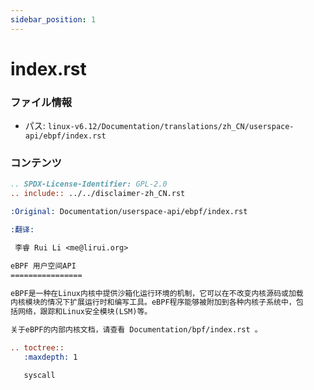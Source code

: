 ```yaml
---
sidebar_position: 1
---
```

# index.rst

### ファイル情報

- パス: `linux-v6.12/Documentation/translations/zh_CN/userspace-api/ebpf/index.rst`

### コンテンツ

```rst
.. SPDX-License-Identifier: GPL-2.0
.. include:: ../../disclaimer-zh_CN.rst

:Original: Documentation/userspace-api/ebpf/index.rst

:翻译:

 李睿 Rui Li <me@lirui.org>

eBPF 用户空间API
================

eBPF是一种在Linux内核中提供沙箱化运行环境的机制，它可以在不改变内核源码或加载
内核模块的情况下扩展运行时和编写工具。eBPF程序能够被附加到各种内核子系统中，包
括网络，跟踪和Linux安全模块(LSM)等。

关于eBPF的内部内核文档，请查看 Documentation/bpf/index.rst 。

.. toctree::
   :maxdepth: 1

   syscall

```
